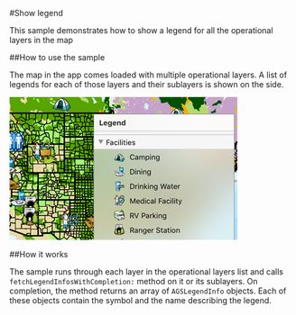 #Show legend

This sample demonstrates how to show a legend for all the operational layers in the map

##How to use the sample

The map in the app comes loaded with multiple operational layers. A list of legends for each of those layers and their sublayers is shown on the side.

![](image1.png)

##How it works

The sample runs through each layer in the operational layers list and calls `fetchLegendInfosWithCompletion:` method on it or its sublayers. On completion, the method returns an array of `AGSLegendInfo` objects. Each of these objects contain the symbol and the name describing the legend. 





